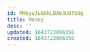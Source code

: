 ```yaml
---
id: MM6yuJu86hLBAb3UOTO8g
title: Money
desc: ''
updated: 1643723096356
created: 1643723096356
---
```


